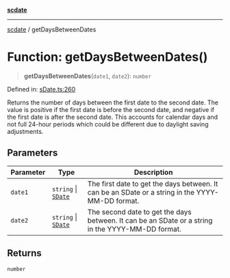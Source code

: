 [**scdate**](../README.md)

---

[scdate](../README.md) / getDaysBetweenDates

# Function: getDaysBetweenDates()

> **getDaysBetweenDates**(`date1`, `date2`): `number`

Defined in: [sDate.ts:260](https://github.com/ericvera/scdate/blob/main/src/sDate.ts#L260)

Returns the number of days between the first date to the second date. The
value is positive if the first date is before the second date, and negative
if the first date is after the second date. This accounts for calendar days
and not full 24-hour periods which could be different due to daylight saving
adjustments.

## Parameters

| Parameter | Type                                       | Description                                                                                       |
| --------- | ------------------------------------------ | ------------------------------------------------------------------------------------------------- |
| `date1`   | `string` \| [`SDate`](../classes/SDate.md) | The first date to get the days between. It can be an SDate or a string in the YYYY-MM-DD format.  |
| `date2`   | `string` \| [`SDate`](../classes/SDate.md) | The second date to get the days between. It can be an SDate or a string in the YYYY-MM-DD format. |

## Returns

`number`
